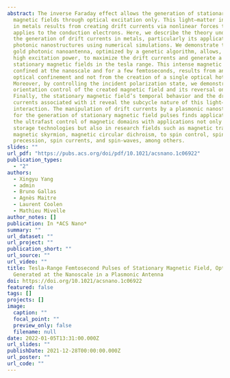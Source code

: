 ```yaml
---
abstract: The inverse Faraday effect allows the generation of stationary
  magnetic fields through optical excitation only. This light–matter interaction
  in metals results from creating drift currents via nonlinear forces that light
  applies to the conduction electrons. Here, we describe the theory underlying
  the generation of drift currents in metals, particularly its application to
  photonic nanostructures using numerical simulations. We demonstrate that a
  gold photonic nanoantenna, optimized by a genetic algorithm, allows, under
  high excitation power, to maximize the drift currents and generate a pulse of
  stationary magnetic fields in the tesla range. This intense magnetic field,
  confined at the nanoscale and for a few femtoseconds, results from annular
  optical confinement and not from the creation of a single optical hot spot.
  Moreover, by controlling the incident polarization state, we demonstrate the
  orientation control of the created magnetic field and its reversal on demand.
  Finally, the stationary magnetic field’s temporal behavior and the drift
  currents associated with it reveal the subcycle nature of this light–matter
  interaction. The manipulation of drift currents by a plasmonic nanostructure
  for the generation of stationary magnetic field pulses finds applications in
  the ultrafast control of magnetic domains with applications not only in data
  storage technologies but also in research fields such as magnetic trapping,
  magnetic skyrmion, magnetic circular dichroism, to spin control, spin
  precession, spin currents, and spin-waves, among others.
slides: ""
url_pdf: "https://pubs.acs.org/doi/pdf/10.1021/acsnano.1c06922"
publication_types:
  - "2"
authors:
  - Xingyu Yang
  - admin
  - Bruno Gallas
  - Agnès Maitre
  - Laurent Coolen
  - Mathieu Mivelle
author_notes: []
publication: In *ACS Nano*
summary: ""
url_dataset: ""
url_project: ""
publication_short: ""
url_source: ""
url_video: ""
title: Tesla-Range Femtosecond Pulses of Stationary Magnetic Field, Optically
  Generated at the Nanoscale in a Plasmonic Antenna
doi: https://doi.org/10.1021/acsnano.1c06922
featured: false
tags: []
projects: []
image:
  caption: ""
  focal_point: ""
  preview_only: false
  filename: null
date: 2022-01-05T13:31:00.000Z
url_slides: ""
publishDate: 2021-12-28T00:00:00.000Z
url_poster: ""
url_code: ""
---
```

